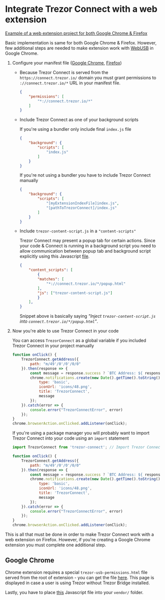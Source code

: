 # Integrate Trezor Connect with a web extension

[Example of a web extension project for both Google Chrome & Firefox](https://github.com/trezor/connect-explorer/tree/webextensions)

Basic implementation is same for both Google Chrome & Firefox. However, few additional steps are needed to make extension work with [WebUSB](https://wicg.github.io/webusb/) in Google Chrome.


1. Configure your manifest file ([Google Chrome](https://github.com/trezor/connect-explorer/blob/webextensions/manifest-chrome.json), [Firefox](https://github.com/trezor/connect-explorer/blob/webextensions/manifest-firefox.json))
    * Because Trezor Connect is served from the `https://connect.trezor.io/` domain you must grant permissions to `://connect.trezor.io/*` URL in your manifest file.

        ```JSON
        {
            "permissions": [
                "*://connect.trezor.io/*"
            ]
        }
        ```
    * Include Trezor Connect as one of your background scripts

        If you're using a bundler only include final `index.js` file
        ```JSON
        {
            "background": {
                "scripts": [
                    "index.js"
                ]
            }
        }
        ```

        If you're not using a bundler you have to include Trezor Connect manually
        ```JSON
        {
            "background": {
                "scripts": [
                    "[myExtensionIndexFile]index.js",
                    "[pathToTrezorConnect]/index.js"
                ]
            }
        }
        ```

    * Include `trezor-content-script.js` in a `"content-scripts"`

        Trezor Connect may present a popup tab for certain actions. Since your code & Connect is running in a background script you need to allow communication between popup tab and background script explicitly using this Javascript [file](https://github.com/trezor/connect/blob/develop/src/js/webextension/trezor-content-script.js).

        ```JSON
        {
            "content_scripts": [
                {
                "matches": [
                    "*://connect.trezor.io/*/popup.html"
                ],
                "js": ["trezor-content-script.js"]
                }
            ],
        }
        ```
        Snippet above is basically saying _"Inject `trezor-content-script.js` into `connect.trezor.io/*/popup.html`"_.




2. Now you're able to use Trezor Connect in your code

    You can access `TrezorConnect` as a global variable if you included Trezor Connect in your project manually
    ```javascript
    function onClick() {
        TrezorConnect.getAddress({
            path: "m/49'/0'/0'/0/0"
        }).then(response => {
            const message = response.success ? `BTC Address: ${ response.payload.address }` : `Error: ${ response.payload.error }`;
            chrome.notifications.create(new Date().getTime().toString(), {
                type: 'basic',
                iconUrl: 'icons/48.png',
                title: 'TrezorConnect',
                message
            });
        }).catch(error => {
            console.error("TrezorConnectError", error)
        });
    }
    chrome.browserAction.onClicked.addListener(onClick);
    ```

    If you're using a package manager you will probably want to import Trezor Connect into your code using an `import` statement
    ```javascript
    import TrezorConnect from 'trezor-connect'; // Import Trezor Connect

    function onClick() {
        TrezorConnect.getAddress({
            path: "m/49'/0'/0'/0/0"
        }).then(response => {
            const message = response.success ? `BTC Address: ${ response.payload.address }` : `Error: ${ response.payload.error }`;
            chrome.notifications.create(new Date().getTime().toString(), {
                type: 'basic',
                iconUrl: 'icons/48.png',
                title: 'TrezorConnect',
                message
            });
        }).catch(error => {
            console.error("TrezorConnectError", error)
        });
    }
    chrome.browserAction.onClicked.addListener(onClick);
    ```

This is all that must be done in order to make Trezor Connect work with a web extension on Firefox.
However, if you're creating a Google Chrome extension you must complete one additional step.


## Google Chrome

Chrome extension requires a special `trezor-usb-permissions.html` file served from the root of extension - you can get the file [here](https://github.com/trezor/connect/blob/develop/src/js/webextension/trezor-usb-permissions.html).
This page is displayed in case a user is using Trezor without Trezor Bridge installed.

Lastly, you have to place [this](https://github.com/trezor/connect/blob/develop/src/js/webextension/trezor-usb-permissions.js) Javascript file into your `vendor/` folder.
